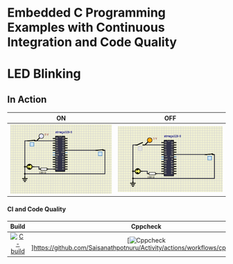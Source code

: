 # Embedded C Programming Examples with Continuous Integration and Code Quality

# LED Blinking 

## In Action

|ON|OFF|
|:--:|:--:|
|![ON](simulation/ON.png)|![OFF](simulation/OFF.png)|

#### CI and Code Quality

|Build|Cppcheck|Codacy|
|:--:|:--:|:--:|
|[![C-build](https://github.com/Saisanathpotnuru/Activity/actions/workflows/c-build.yml/badge.svg)](https://github.com/Saisanathpotnuru/Activity/actions/workflows/c-build.yml)|[![Cppcheck](https://github.com/Saisanathpotnuru/Activity/actions/workflows/cppcheck.yml/badge.svg)]https://github.com/Saisanathpotnuru/Activity/actions/workflows/cppcheck.yml)|[![Codacy Badge]()]()|
